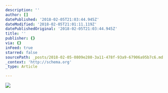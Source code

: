 ```yaml
---
description: ''
author: []
datePublished: '2018-02-05T21:03:44.945Z'
dateModified: '2018-02-05T21:01:11.119Z'
datePublishedOriginal: '2018-02-05T21:03:44.945Z'
title: ''
publisher: {}
via: {}
inFeed: true
starred: false
sourcePath: _posts/2018-02-05-0809e280-3a11-478f-93a9-67906a95b7c6.md
_context: 'http://schema.org'
_type: Article

---
```

![](https://the-grid-user-content.s3-us-west-2.amazonaws.com/5a490d9a-90cc-4fb3-b511-1ede12cc7457.jpg)